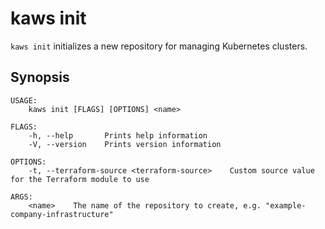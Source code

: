 # kaws init

`kaws init` initializes a new repository for managing Kubernetes clusters.

## Synopsis

```
USAGE:
    kaws init [FLAGS] [OPTIONS] <name>

FLAGS:
    -h, --help       Prints help information
    -V, --version    Prints version information

OPTIONS:
    -t, --terraform-source <terraform-source>    Custom source value for the Terraform module to use

ARGS:
    <name>    The name of the repository to create, e.g. "example-company-infrastructure"
```
